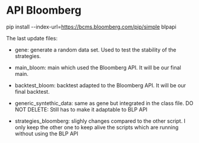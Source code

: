 # API Bloomberg

pip install --index-url=https://bcms.bloomberg.com/pip/simple blpapi

The last update files:

- gene: generate a random data set. Used to test the stability of the strategies.


- main_bloom: main which used the Bloomberg API. It will be our final main.


- backtest_bloom: backtest adapted to the Bloomberg API. It will be our final backtest.


- generic_syntethic_data: same as gene but integrated in the class file. DO NOT DELETE: Still has to make it adaptable
to BLP API
  

- strategies_bloomberg: slighly changes compared to the other script. I only keep the other one to keep alive the scripts
which are running without using the BLP API
  
